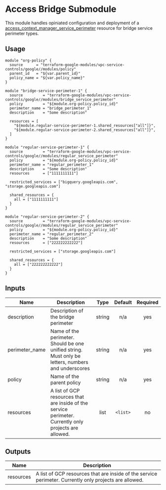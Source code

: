 # Access Bridge Submodule

This module handles opiniated configuration and deployment of a [access_context_manager_service_perimeter](https://www.terraform.io/docs/providers/google/r/access_context_manager_service_perimeter.html) resource for bridge service perimeter types.

## Usage 
```hcl
module "org-policy" {
  source      = "terraform-google-modules/vpc-service-controls/google//modules/policy"
  parent_id   = "${var.parent_id}"
  policy_name = "${var.policy_name}"
}

module "bridge-service-perimeter-1" {
  source         = "terraform-google-modules/vpc-service-controls/google//modules/bridge_service_perimeter"
  policy         = "${module.org-policy.policy_id}"
  perimeter_name = "bridge_perimeter_1"
  description    = "Some description"

  resources = [
    "${module.regular-service-perimeter-1.shared_resources["all"]}",
    "${module.regular-service-perimeter-2.shared_resources["all"]}",
  ]
}

module "regular-service-perimeter-1" {
  source         = "terraform-google-modules/vpc-service-controls/google//modules/regular_service_perimeter"
  policy         = "${module.org-policy.policy_id}"
  perimeter_name = "regular_perimeter_1"
  description    = "Some description"
  resources      = ["1111111111"]

  restricted_services = ["bigquery.googleapis.com", "storage.googleapis.com"]

  shared_resources = {
    all = ["1111111111"]
  }
}

module "regular-service-perimeter-2" {
  source         = "terraform-google-modules/vpc-service-controls/google//modules/regular_service_perimeter"
  policy         = "${module.org-policy.policy_id}"
  perimeter_name = "regular_perimeter_2"
  description    = "Some description"
  resources      = ["222222222222"]

  restricted_services = ["storage.googleapis.com"]

  shared_resources = {
    all = ["222222222222"]
  }
}
```

[^]: (autogen_docs_start)

## Inputs

| Name | Description | Type | Default | Required |
|------|-------------|:----:|:-----:|:-----:|
| description | Description of the bridge perimeter | string | n/a | yes |
| perimeter\_name | Name of the perimeter. Should be one unified string. Must only be letters, numbers and underscores | string | n/a | yes |
| policy | Name of the parent policy | string | n/a | yes |
| resources | A list of GCP resources that are inside of the service perimeter. Currently only projects are allowed. | list | `<list>` | no |

## Outputs

| Name | Description |
|------|-------------|
| resources | A list of GCP resources that are inside of the service perimeter. Currently only projects are allowed. |

[^]: (autogen_docs_end)
